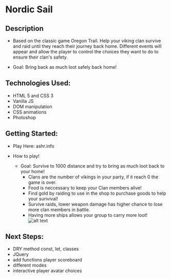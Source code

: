 # Nordic Sail 

## Description
* Based on the classic game Oregon Trail. Help your viking clan survive and raid 
until they reach their journey back home. Different events will appear and allow
the player to control the choices they want to do to ensure their clan's safety.

* Goal: Bring back as much loot safely back home!


## Technologies Used:
 * HTML 5 and CSS 3
 * Vanilla JS
 * DOM manipulation
 * CSS animations
 * Photoshop
 

## Getting Started:

* Play Here: ashr.info

* How to play!

    * Goal: Survive to 1000 distance and try to bring as much loot back to your home!
        *  Clans are the number of vikings in your party, if it reach 0 the game is over.
        *  Food is neccessary to keep your Clan members alive!
        *  Find gold by raiding to use in the shop to purchase goods to help your surivival!
        *  Survive raids, lower weapon damage has higher chance to lose more clan members in battle.
        *  Having more ships allows your group to carry more loot!
    ![alt text](https://raw.githubusercontent.com/Aradford7/NordicSailRepo/master/images/to/screenshot.png)

## Next Steps: 
* DRY method const, let, classes
* JQuery
* add functions player scoreboard
* different modes
* interactive player avatar choices





